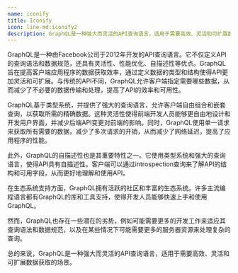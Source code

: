 ```yaml
---
name: iconify
title: Iconify
icon: line-md:iconify2
description: GraphQL是一种强大而灵活的API查询语言，适用于需要高效、灵活和可扩展数据获取的场景。
---
```





GraphQL是一种由Facebook公司于2012年开发的API查询语言。它不仅定义API的查询语法和数据规范，还具有灵活性、性能优化、自描述性等优点。GraphQL旨在提高客户端应用程序的数据获取效率，通过定义数据的类型和结构使得API更加灵活和可扩展。与传统的API不同，GraphQL允许客户端指定需要哪些数据，从而减少了不必要的数据传输和处理，提高了API的效率和可用性。

GraphQL基于类型系统，并提供了强大的查询语言，允许客户端自由组合和嵌套查询，以获取所需的精确数据。这种灵活性使得前端开发人员能够更自由地设计和开发用户界面，并减少后端API变更对前端的影响。同时，GraphQL使用单一请求来获取所有需要的数据，减少了多次请求的开销，从而减少了网络延迟，提高了应用程序的性能。

此外，GraphQL的自描述性也是其重要特性之一。它使用类型系统和强大的查询语言，使得API具有自描述性。客户端可以通过introspection查询来了解API的结构和可用字段，从而更好地理解和使用API。

在生态系统支持方面，GraphQL拥有活跃的社区和丰富的生态系统。许多主流编程语言都有GraphQL的库和工具支持，使得开发人员能够快速上手和使用GraphQL。

然而，GraphQL也存在一些潜在的劣势，例如可能需要更多的开发工作来适应其查询语法和数据规范，以及在某些情况下可能需要更多的服务器资源来处理复杂的查询。

总的来说，GraphQL是一种强大而灵活的API查询语言，适用于需要高效、灵活和可扩展数据获取的场景。